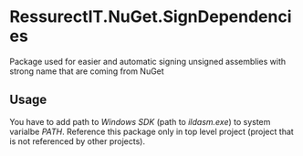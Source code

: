 # RessurectIT.NuGet.SignDependencies

Package used for easier and automatic signing unsigned assemblies with strong name that are coming from NuGet

## Usage

You have to add path to *Windows SDK* (path to *ildasm.exe*) to system varialbe *PATH*.
Reference this package only in top level project (project that is not referenced by other projects).